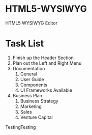 HTML5-WYSIWYG
=============

HTML5 WYSIWYG Editor
# Task List
1. Finish up the Header Section
2. Plan out the Left and Right Menu
3. Documentation
	1. General
	2. User Guide
	3. Components
	4. UI Frameworks Available
4. Business Plan
	1. Business Strategy
	2. Marketing
	3. Sales
	4. Venture Capital
	
TestingTesting

